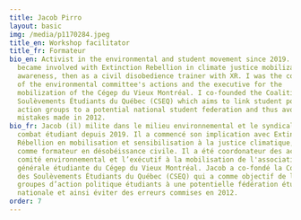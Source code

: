 ```yaml
---
title: Jacob Pirro
layout: basic
img: /media/p1170284.jpeg
title_en: Workshop facilitator
title_fr: Formateur
bio_en: Activist in the environmental and student movement since 2019. I first
  became involved with Extinction Rebellion in climate justice mobilization and
  awareness, then as a civil disobedience trainer with XR. I was the coordinator
  of the environmental committee's actions and the executive for the
  mobilization of the Cégep du Vieux Montréal. I co-founded the Coalition des
  Soulèvements Étudiants du Québec (CSEQ) which aims to link student political
  action groups to a potential national student federation and thus avoid the
  mistakes made in 2012.
bio_fr: Jacob (il) milite dans le milieu environnemental et le syndicalisme de
  combat étudiant depuis 2019. Il a commencé son implication avec Extinction
  Rébellion en mobilisation et sensibilisation à la justice climatique, puis
  comme formateur en désobéissance civile. Il a été coordonateur des actions du
  comité environnemental et l’exécutif à la mobilisation de l'association
  générale étudiante du Cégep du Vieux Montréal. Jacob a co-fondé la Coalition
  des Soulèvements Étudiants du Québec (CSEQ) qui a comme objectif de lier les
  groupes d’action politique étudiants à une potentielle fédération étudiante
  nationale et ainsi éviter des erreurs commises en 2012.
order: 7
---
```

